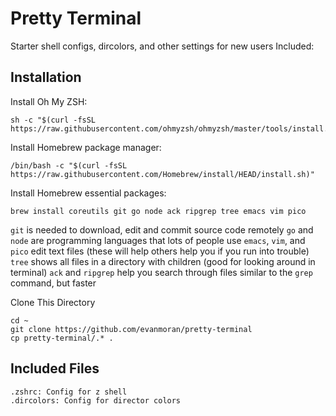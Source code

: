 # Pretty Terminal
Starter shell configs, dircolors, and other settings for new users
Included:

## Installation 

Install Oh My ZSH: 

    sh -c "$(curl -fsSL https://raw.githubusercontent.com/ohmyzsh/ohmyzsh/master/tools/install.sh)"
     
Install Homebrew package manager: 

    /bin/bash -c "$(curl -fsSL https://raw.githubusercontent.com/Homebrew/install/HEAD/install.sh)"

Install Homebrew essential packages: 

    brew install coreutils git go node ack ripgrep tree emacs vim pico

`git` is needed to download, edit and commit source code remotely 
`go` and `node` are programming languages that lots of people use
`emacs`, `vim`, and `pico` edit text files (these will help others help you if you run into trouble)
`tree` shows all files in a directory with children (good for looking around in terminal)
`ack` and `ripgrep` help you search through files similar to the `grep` command, but faster

Clone This Directory

    cd ~
    git clone https://github.com/evanmoran/pretty-terminal
    cp pretty-terminal/.* . 

## Included Files

    .zshrc: Config for z shell
    .dircolors: Config for director colors


